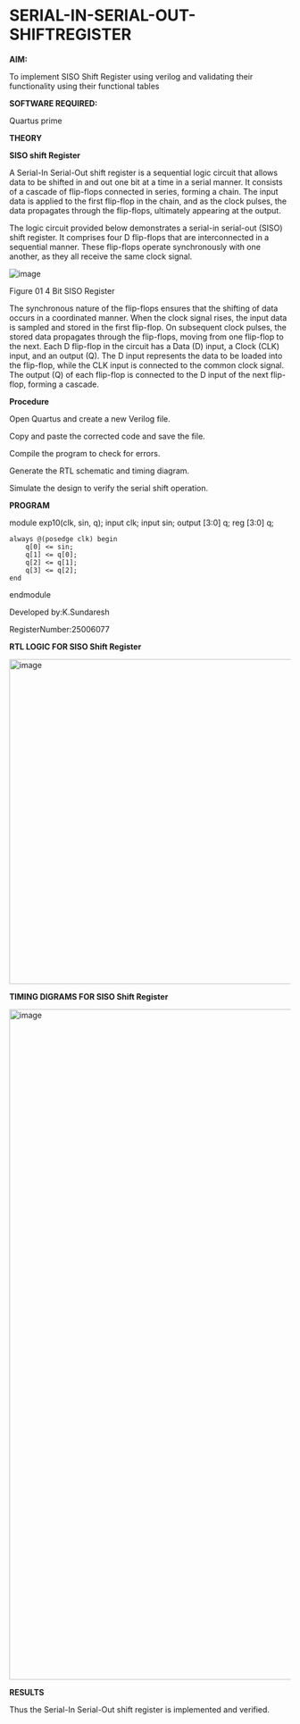 # SERIAL-IN-SERIAL-OUT-SHIFTREGISTER

**AIM:**

To implement  SISO Shift Register using verilog and validating their functionality using their functional tables

**SOFTWARE REQUIRED:**

Quartus prime

**THEORY**

**SISO shift Register**

A Serial-In Serial-Out shift register is a sequential logic circuit that allows data to be shifted in and out one bit at a time in a serial manner. It consists of a cascade of flip-flops connected in series, forming a chain. The input data is applied to the first flip-flop in the chain, and as the clock pulses, the data propagates through the flip-flops, ultimately appearing at the output.

The logic circuit provided below demonstrates a serial-in serial-out (SISO) shift register. It comprises four D flip-flops that are interconnected in a sequential manner. These flip-flops operate synchronously with one another, as they all receive the same clock signal.

![image](https://github.com/naavaneetha/SERIAL-IN-SERIAL-OUT-SHIFTREGISTER/assets/154305477/e81c4072-37f9-46c6-8145-566764b74c3a)

Figure 01 4 Bit SISO Register

The synchronous nature of the flip-flops ensures that the shifting of data occurs in a coordinated manner. When the clock signal rises, the input data is sampled and stored in the first flip-flop. On subsequent clock pulses, the stored data propagates through the flip-flops, moving from one flip-flop to the next.
Each D flip-flop in the circuit has a Data (D) input, a Clock (CLK) input, and an output (Q). The D input represents the data to be loaded into the flip-flop, while the CLK input is connected to the common clock signal. The output (Q) of each flip-flop is connected to the D input of the next flip-flop, forming a cascade.

**Procedure**


Open Quartus and create a new Verilog file.

Copy and paste the corrected code and save the file.

Compile the program to check for errors.

Generate the RTL schematic and timing diagram.

Simulate the design to verify the serial shift operation.


**PROGRAM**

module exp10(clk, sin, q);
    input clk;
    input sin;
    output [3:0] q;
    reg [3:0] q;

    always @(posedge clk) begin    
        q[0] <= sin;
        q[1] <= q[0];
        q[2] <= q[1];
        q[3] <= q[2];  
    end
endmodule


Developed by:K.Sundaresh

RegisterNumber:25006077


**RTL LOGIC FOR SISO Shift Register**

<img width="1216" height="582" alt="image" src="https://github.com/user-attachments/assets/83baad91-65c4-41c6-843f-a8326b5a35bb" />



**TIMING DIGRAMS FOR SISO Shift Register**

<img width="1921" height="1201" alt="image" src="https://github.com/user-attachments/assets/710e62bf-635d-4b44-8dcd-c09dab63a5de" />


**RESULTS**

Thus the Serial-In Serial-Out shift register is implemented and verified.

